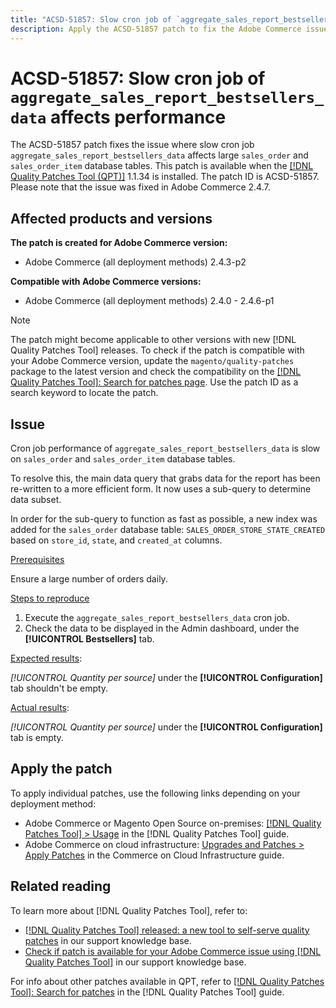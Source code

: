 ```yaml
---
title: "ACSD-51857: Slow cron job of `aggregate_sales_report_bestsellers_data` affects performance"
description: Apply the ACSD-51857 patch to fix the Adobe Commerce issue where slow cron job `aggregate_sales_report_bestsellers_data` affects large `sales_order` and `sales_order_item` database tables.
---
```

# ACSD-51857: Slow cron job of `aggregate_sales_report_bestsellers_data` affects performance

The ACSD-51857 patch fixes the issue where slow cron job `aggregate_sales_report_bestsellers_data` affects large `sales_order` and `sales_order_item` database tables. This patch is available when the [[!DNL Quality Patches Tool (QPT)]](/help/announcements/adobe-commerce-announcements/magento-quality-patches-released-new-tool-to-self-serve-quality-patches.md) 1.1.34 is installed. The patch ID is ACSD-51857. Please note that the issue was fixed in Adobe Commerce 2.4.7.

## Affected products and versions

**The patch is created for Adobe Commerce version:**

* Adobe Commerce (all deployment methods) 2.4.3-p2

**Compatible with Adobe Commerce versions:**

* Adobe Commerce (all deployment methods) 2.4.0 - 2.4.6-p1

>[!NOTE]
>
>The patch might become applicable to other versions with new [!DNL Quality Patches Tool] releases. To check if the patch is compatible with your Adobe Commerce version, update the `magento/quality-patches` package to the latest version and check the compatibility on the [[!DNL Quality Patches Tool]: Search for patches page](https://experienceleague.adobe.com/tools/commerce-quality-patches/index.html). Use the patch ID as a search keyword to locate the patch.

## Issue

Cron job performance of `aggregate_sales_report_bestsellers_data` is slow on `sales_order` and `sales_order_item` database tables.

To resolve this, the main data query that grabs data for the report has been re-written to a more efficient form. It now uses a sub-query to determine data subset. 

In order for the sub-query to function as fast as possible, a new index was added for the `sales_order` database table: `SALES_ORDER_STORE_STATE_CREATED` based on `store_id`, `state`, and `created_at` columns.

<u>Prerequisites</u>

Ensure a large number of orders daily.

<u>Steps to reproduce</u>

1. Execute the `aggregate_sales_report_bestsellers_data` cron job.
1. Check the data to be displayed in the Admin dashboard, under the **[!UICONTROL Bestsellers]** tab.

<u>Expected results</u>:

*[!UICONTROL Quantity per source]* under the **[!UICONTROL Configuration]** tab shouldn't be empty.

<u>Actual results</u>:

*[!UICONTROL Quantity per source]* under the **[!UICONTROL Configuration]** tab is empty.

## Apply the patch

To apply individual patches, use the following links depending on your deployment method:

* Adobe Commerce or Magento Open Source on-premises: [[!DNL Quality Patches Tool] > Usage](https://experienceleague.adobe.com/docs/commerce-operations/tools/quality-patches-tool/usage.html) in the [!DNL Quality Patches Tool] guide.
* Adobe Commerce on cloud infrastructure: [Upgrades and Patches > Apply Patches](https://experienceleague.adobe.com/docs/commerce-cloud-service/user-guide/develop/upgrade/apply-patches.html) in the Commerce on Cloud Infrastructure guide.

## Related reading

To learn more about [!DNL Quality Patches Tool], refer to:

* [[!DNL Quality Patches Tool] released: a new tool to self-serve quality patches](/help/announcements/adobe-commerce-announcements/magento-quality-patches-released-new-tool-to-self-serve-quality-patches.md) in our support knowledge base.
* [Check if patch is available for your Adobe Commerce issue using [!DNL Quality Patches Tool]](/help/support-tools/patches-available-in-qpt-tool/check-patch-for-magento-issue-with-magento-quality-patches.md) in our support knowledge base.

For info about other patches available in QPT, refer to [[!DNL Quality Patches Tool]: Search for patches](https://experienceleague.adobe.com/tools/commerce-quality-patches/index.html) in the [!DNL Quality Patches Tool] guide.
